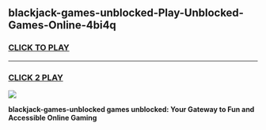 
## blackjack-games-unblocked-Play-Unblocked-Games-Online-4bi4q
<h3>
<a href="https://premium76.site?title=blackjack-games-unblocked&ref=25A">CLICK TO PLAY</a></h3>
<hr>

<h3>
<a href="https://premium76.site?title=blackjack-games-unblocked&ref=25A">CLICK 2 PLAY</a>
  
</h3>

<a href="https://premium76.site?title=blackjack-games-unblocked&ref=25A"><img src="https://clearcache.store/games.png"></a>


**blackjack-games-unblocked games unblocked: Your Gateway to Fun and Accessible Online Gaming**
